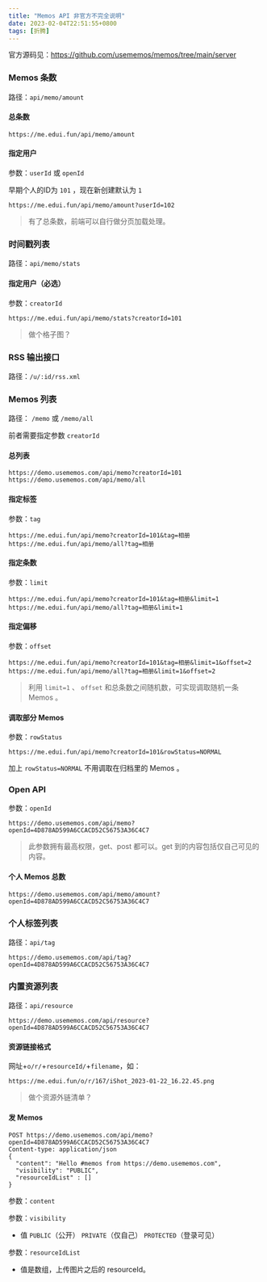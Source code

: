 ```yaml
---
title: "Memos API 非官方不完全说明"
date: 2023-02-04T22:51:55+0800
tags: [折腾]
---
```


官方源码见：<https://github.com/usememos/memos/tree/main/server>

### Memos 条数

路径：`api/memo/amount`

#### 总条数

```
https://me.edui.fun/api/memo/amount
```

#### 指定用户

参数：`userId` 或 `openId`

早期个人的ID为 `101` ，现在新创建默认为 `1`

```
https://me.edui.fun/api/memo/amount?userId=102
```

<!--more-->

> 有了总条数，前端可以自行做分页加载处理。

### 时间戳列表

路径：`api/memo/stats`

#### 指定用户（必选）

参数：`creatorId`

```
https://me.edui.fun/api/memo/stats?creatorId=101
```

> 做个格子图？

### RSS 输出接口

路径：`/u/:id/rss.xml`

### Memos 列表

路径： `/memo` 或 `/memo/all`

前者需要指定参数 `creatorId`

#### 总列表

```
https://demo.usememos.com/api/memo?creatorId=101
https://demo.usememos.com/api/memo/all
```

#### 指定标签

参数：`tag`

```
https://me.edui.fun/api/memo?creatorId=101&tag=相册
https://me.edui.fun/api/memo/all?tag=相册
```

#### 指定条数

参数：`limit`

```
https://me.edui.fun/api/memo?creatorId=101&tag=相册&limit=1
https://me.edui.fun/api/memo/all?tag=相册&limit=1
```

#### 指定偏移

参数：`offset`

```
https://me.edui.fun/api/memo?creatorId=101&tag=相册&limit=1&offset=2
https://me.edui.fun/api/memo/all?tag=相册&limit=1&offset=2
```

> 利用 `limit=1` 、 `offset` 和总条数之间随机数，可实现调取随机一条 Memos 。

#### 调取部分 Memos

参数：`rowStatus`

```
https://me.edui.fun/api/memo?creatorId=101&rowStatus=NORMAL
```

加上 `rowStatus=NORMAL` 不用调取在归档里的 Memos 。


### Open API

参数：`openId`

```
https://demo.usememos.com/api/memo?openId=4D878AD599A6CCACD52C56753A36C4C7
```

> 此参数拥有最高权限，get、post 都可以。get 到的内容包括仅自己可见的内容。

#### 个人 Memos 总数

```
https://demo.usememos.com/api/memo/amount?openId=4D878AD599A6CCACD52C56753A36C4C7
```

### 个人标签列表

路径：`api/tag`

```
https://demo.usememos.com/api/tag?openId=4D878AD599A6CCACD52C56753A36C4C7
```

### 内置资源列表

路径：`api/resource`

```
https://demo.usememos.com/api/resource?openId=4D878AD599A6CCACD52C56753A36C4C7
```

#### 资源链接格式

网址+`o/r/`+`resourceId/`+`filename`，如：

```
https://me.edui.fun/o/r/167/iShot_2023-01-22_16.22.45.png
```

> 做个资源外链清单？

#### 发 Memos

```
POST https://demo.usememos.com/api/memo?openId=4D878AD599A6CCACD52C56753A36C4C7
Content-type: application/json
{
  "content": "Hello #memos from https://demo.usememos.com",
  "visibility": "PUBLIC",
  "resourceIdList" : []
}
```

参数：`content`

参数：`visibility`
- 值 `PUBLIC`（公开） `PRIVATE`（仅自己） `PROTECTED`（登录可见）

参数：`resourceIdList`
- 值是数组，上传图片之后的 resourceId。

